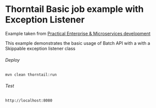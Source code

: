 Thorntail Basic job example with Exception Listener
=====================================

Example taken from [Practical Enterprise & Microservices development](http://www.itbuzzpress.com/ebooks/java-ee-7-development-on-wildfly.html)

This example demonstrates the basic usage of Batch API with a with a Skippable exception listener class

###### Deploy
```shell
mvn clean thorntail:run
```
###### Test
```shell
http://localhost:8080 
```
 
 


 
